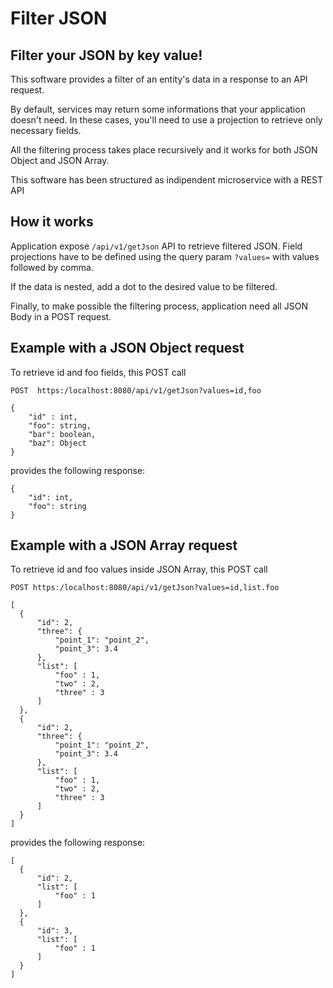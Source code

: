 # Filter JSON

## Filter your JSON by key value!

This software provides a filter of an entity's data in a response to an API request.

By default, services may return some informations that your application doesn't need. In these cases, you'll need to use a projection to retrieve only necessary fields.

All the filtering process takes place recursively and it works for both JSON Object and JSON Array.

This software has been structured as indipendent microservice with a REST API

## How it works

Application expose `/api/v1/getJson` API to retrieve filtered JSON. Field projections have to be defined using the query param `?values=` with values followed by comma. 

If the data is nested, add a dot to the desired value to be filtered. 

Finally, to make possible the filtering process, application need all JSON Body in a POST request.

## Example with a JSON Object request

To retrieve id and foo fields, this POST call

`POST  https:/localhost:8080/api/v1/getJson?values=id,foo`

```
{
    "id" : int,      
    "foo": string,   
    "bar": boolean,
    "baz": Object
}
```

provides the following response:

```
{
    "id": int,
    "foo": string
}
```

## Example with a JSON Array request

To retrieve id and foo values inside JSON Array, this POST call

`POST https:/localhost:8080/api/v1/getJson?values=id,list.foo`
```
[
  {
      "id": 2,
      "three": {
          "point_1": "point_2",
          "point_3": 3.4
      },
      "list": [
          "foo" : 1,
          "two" : 2,
          "three" : 3 
      ]
  },
  {
      "id": 2,
      "three": {
          "point_1": "point_2",
          "point_3": 3.4
      },
      "list": [
          "foo" : 1,
          "two" : 2,
          "three" : 3 
      ]
  }
]
```

provides the following response:

```
[
  {
      "id": 2,
      "list": [
          "foo" : 1
      ]
  },
  {
      "id": 3,
      "list": [
          "foo" : 1
      ]
  }
]
```
